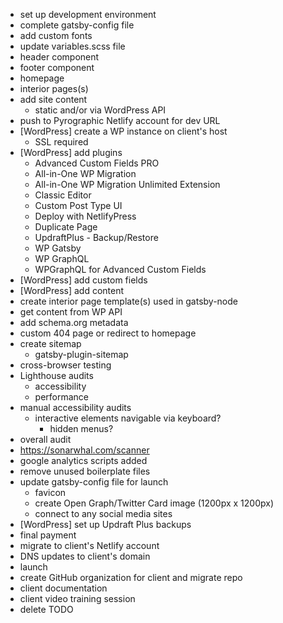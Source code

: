 - set up development environment
- complete gatsby-config file
- add custom fonts
- update variables.scss file
- header component
- footer component
- homepage
- interior pages(s)
- add site content
  - static and/or via WordPress API
- push to Pyrographic Netlify account for dev URL
- [WordPress] create a WP instance on client's host
  - SSL required
- [WordPress] add plugins
  - Advanced Custom Fields PRO
  - All-in-One WP Migration
  - All-in-One WP Migration Unlimited Extension
  - Classic Editor
  - Custom Post Type UI
  - Deploy with NetlifyPress
  - Duplicate Page
  - UpdraftPlus - Backup/Restore
  - WP Gatsby
  - WP GraphQL
  - WPGraphQL for Advanced Custom Fields
- [WordPress] add custom fields
- [WordPress] add content
- create interior page template(s) used in gatsby-node
- get content from WP API
- add schema.org metadata
- custom 404 page or redirect to homepage
- create sitemap
  - gatsby-plugin-sitemap
- cross-browser testing
- Lighthouse audits
  - accessibility
  - performance
- manual accessibility audits
  - interactive elements navigable via keyboard?
    - hidden menus?
- overall audit
- https://sonarwhal.com/scanner
- google analytics scripts added
- remove unused boilerplate files
- update gatsby-config file for launch
  - favicon
  - create Open Graph/Twitter Card image (1200px x 1200px)
  - connect to any social media sites
- [WordPress] set up Updraft Plus backups
- final payment
- migrate to client's Netlify account
- DNS updates to client's domain
- launch
- create GitHub organization for client and migrate repo
- client documentation
- client video training session
- delete TODO